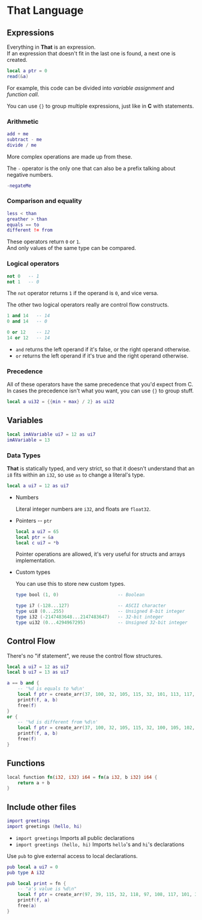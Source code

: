 # That Language

## Expressions
Everything in **That** is an expression.  
If an expression that doesn't fit in the last one is found, a next one is created.

```lua
local a ptr = 0
read(&a)
```
For example, this code can be divided into _variable assignment_ and _function call_.

You can use `{}` to group multiple expressions, just like in **C** with statements.

### Arithmetic
```lua
add + me
subtract - me
divide / me
```
More complex operations are made up from these.

The `-` operator is the only one that can also be a prefix talking about negative numbers.
```lua
-negateMe
```

### Comparison and equality
```lua
less < than
greather > than
equals == to
different != from
```
These operators return `0` or `1`.  
And only values of the same type can be compared.

### Logical operators
```lua
not 0   -- 1
not 1   -- 0
```
The `not` operator returns `1` if the operand is `0`, and vice versa.

The other two logical operators really are control flow constructs.
```lua
1 and 14   -- 14
0 and 14   -- 0

0 or 12    -- 12
14 or 12   -- 14
```
- `and` returns the left operand if it's false, or the right operand otherwise.
- `or` returns the left operand if it's true and the right operand otherwise.

### Precedence
All of these operators have the same precedence that you'd expect from C.
In cases the precedence isn't what you want, you can use `{}` to group stuff.

```lua
local a ui32 = {{min + max} / 2} as ui32
```

## Variables
```lua
local imAVariable ui7 = 12 as ui7
imAVariable = 13
```

### Data Types

**That** is statically typed, and very strict,
so that it doesn't understand that an `i8` fits within an `i32`,
so use `as` to change a literal's type.
```lua
local a ui7 = 12 as ui7
```

- Numbers

    Literal integer numbers are `i32`, 
    and floats are `float32`.

- Pointers -- `ptr`

    ```lua
    local a ui7 = 65
    local ptr = &a
    local c ui7 = *b
    ```

    Pointer operations are allowed, it's very useful for structs and arrays implementation.

- Custom types

    You can use this to store new custom types.
    ```lua
    type bool (1, 0)                      -- Boolean

    type i7 (-128...127)                  -- ASCII character
    type ui8 (0...255)                    -- Unsigned 8-bit integer
    type i32 (-2147483648...2147483647)   -- 32-bit integer
    type ui32 (0...4294967295)            -- Unsigned 32-bit integer
    ```


## Control Flow
There's no "if statement", we reuse the control flow structures.
```lua
local a ui7 = 12 as ui7
local b ui7 = 13 as ui7

a == b and {
    -- '%d is equals to %d\n'
    local f ptr = create_arr(37, 100, 32, 105, 115, 32, 101, 113, 117, 97, 108, 115, 32, 116, 111, 32, 37, 100, 10)
    printf(f, a, b)
    free(f)
}
or {
    -- '%d is different from %d\n'
    local f ptr = create_arr(37, 100, 32, 105, 115, 32, 100, 105, 102, 102, 101, 114, 101, 110, 116, 32, 102, 114, 111, 109, 32, 37, 100, 10)
    printf(f, a, b)
    free(f)
}
```

## Functions
```rs
local function fn(i32, i32) i64 = fn(a i32, b i32) i64 {
    return a + b
}
```

## Include other files
```lua
import greetings
import greetings (hello, hi)
```

- `import greetings` Imports all public declarations
- `import greetings (hello, hi)` Imports `hello`'s and `hi`'s declarations

Use `pub` to give external access to local declarations.
```lua
pub local a ui7 = 0
pub type A i32

pub local print = fn {
    -- "a's value is %d\n"
    local f ptr = create_arr(97, 39, 115, 32, 118, 97, 108, 117, 101, 32, 105, 115, 32, 37, 100, 10)
    printf(f, a)
    free(a)
}
```
